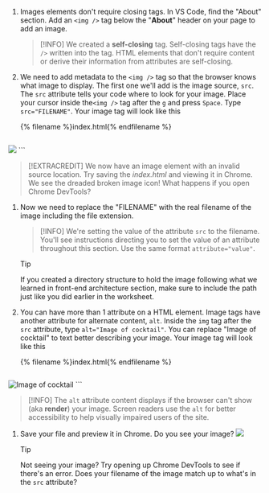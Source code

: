 1. Images elements don't require closing tags. In VS Code, find the "About" section. Add an `<img />` tag below the "**About**" header on your page to add an image.
   >[!INFO]
   >We created a **self-closing** tag. Self-closing tags have the `/>` written into the tag. HTML elements that don't require content or derive their information from attributes are self-closing.


1. We need to add metadata to the `<img />` tag so that the browser knows what image to display. The first one we'll add is the image source, `src`. The `src` attribute tells your code where to look for your image. Place your cursor inside the`<img />` tag after the `g` and press `Space`. Type `src="FILENAME"`. Your image tag will look like this

   {% filename %}index.html{% endfilename %}
   ```html
<img src="FILENAME"/>
   ```

   >[!EXTRACREDIT]
   >We now have an image element with an invalid source location. Try saving the _index.html_ and viewing it in Chrome. We see the dreaded broken image icon! What happens if you open Chrome DevTools?

1. Now we need to replace the "FILENAME" with the real filename of the image including the file extension.

   >[!INFO]
   >We're setting the value of the attribute `src` to the filename. You'll see instructions directing you to set the value of an attribute throughout this section. Use the same format `attribute="value"`. 

   >[!TIP]
   >If you created a directory structure to hold the image following what we learned in front-end architecture section, make sure to include the path just like you did earlier in the worksheet.

1. You can have more than 1 attribute on a HTML element. Image tags have another attribute for alternate content, `alt`. Inside the `img` tag after the `src` attribute, type `alt="Image of cocktail"`. You can replace "Image of cocktail" to text better describing your image. Your image tag will look like this

   {% filename %}index.html{% endfilename %}
   ```html
<img src="FILENAME" alt="Image of cocktail" />
   ```

   >[!INFO]
   >The `alt` attribute content displays if the browser can't show (aka **render**) your image. Screen readers use the `alt` for better accessibility to help visually impaired users of the site.
   

1. Save your file and preview it in Chrome. Do you see your image? ![](../images/emojis/party-popper.png)

   >[!TIP]
   >Not seeing your image? Try opening up Chrome DevTools to see if there's an error. Does your filename of the image match up to what's in the `src` attribute?

